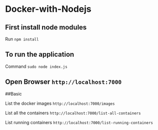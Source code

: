 # Docker-with-Nodejs

## First install node modules
Run `npm install`

## To run the application

Command `sudo node index.js`

## Open Browser `http://localhost:7000`

##Basic

List the docker images `http://localhost:7000/images`

List all  the containers `http://localhost:7000/list-all-containers`

List running containers `http://localhost:7000/list-running-containers`

